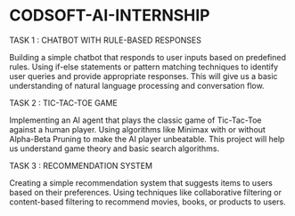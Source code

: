 # CODSOFT-AI-INTERNSHIP
TASK 1 : CHATBOT WITH RULE-BASED RESPONSES

Building a simple chatbot that responds to user inputs based on predefined rules. Using if-else statements or pattern matching techniques to identify user queries and provide appropriate responses. This will give us a basic understanding of natural language processing and conversation flow.

TASK 2 : TIC-TAC-TOE GAME

Implementing an AI agent that plays the classic game of Tic-Tac-Toe against a human player. Using algorithms like Minimax with or without Alpha-Beta Pruning to make the AI player unbeatable. This project will help us understand game theory and basic search algorithms.

TASK 3 : RECOMMENDATION SYSTEM

Creating a simple recommendation system that suggests items to users based on their preferences. Using techniques like collaborative filtering or content-based filtering to recommend movies, books, or products to users.
